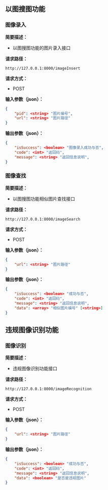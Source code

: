 ## 以图搜图功能

### 图像录入

**简要描述：**

- 以图搜图功能的图片录入接口

**请求路径：**

`http://127.0.0.1:8000/imageInsert`

**请求方式：**

- POST

**输入参数（json）：**

```json
{
    "pid": <string> "图片编号",
    "url": <string> "图片路径"
}
```

**输出参数（json）：**

```json
{	
    "isSuccess": <boolean> "图像录入成功与否",
    "code": <int> "返回码",
    "message": <string> "返回信息说明",
}
```



### 图像查找

**简要描述：**

- 以图搜图功能相似图片查找接口

**请求路径：**

`http://127.0.0.1:8000/imageSearch`

**请求方式：**

- POST

**输入参数（json）：**

```json
{
    "url": <string> "图片路径"
}
```

**输出参数（json）：**

```json
{	
    "isSuccess": <boolean> "成功与否",
    "code": <int> "返回码",
    "message": <string> "返回信息说明",
    "data": <array> "相似图片编号" [<string>]
}
```





## 违规图像识别功能

### 图像识别

**简要描述：**

- 违规图像识别功能接口

**请求路径：**

`http://127.0.0.1:8000/imageRecognition`

**请求方式：**

- POST

**输入参数（json）：**

```json
{
    "url": <string> "图片路径"
}
```

**输出参数（json）：**

```json
{	
    "isSuccess": <boolean> "成功与否",
    "code": <int> "返回码",
    "message": <string> "返回信息说明",
    "data": <boolean> "是否是违规图片"
}
```

